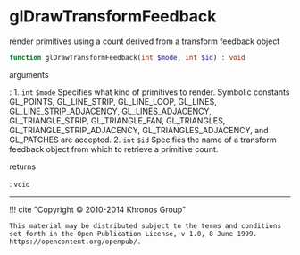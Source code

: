 # glDrawTransformFeedback
render primitives using a count derived from a transform feedback object

```php
function glDrawTransformFeedback(int $mode, int $id) : void
```

arguments

:    1. `int` `$mode` Specifies what kind of primitives to render. Symbolic
    constants <constant>GL_POINTS</constant>, <constant>GL_LINE_STRIP</constant>,
    <constant>GL_LINE_LOOP</constant>, <constant>GL_LINES</constant>,
    <constant>GL_LINE_STRIP_ADJACENCY</constant>,
    <constant>GL_LINES_ADJACENCY</constant>,
    <constant>GL_TRIANGLE_STRIP</constant>, <constant>GL_TRIANGLE_FAN</constant>,
    <constant>GL_TRIANGLES</constant>,
    <constant>GL_TRIANGLE_STRIP_ADJACENCY</constant>,
    <constant>GL_TRIANGLES_ADJACENCY</constant>, and
    <constant>GL_PATCHES</constant> are accepted.
    2. `int` `$id` Specifies the name of a transform feedback object from which
    to retrieve a primitive count.

returns

:    `void` 

---
     

!!! cite "Copyright © 2010-2014 Khronos Group"

    This material may be distributed subject to the terms and conditions set forth in the Open Publication License, v 1.0, 8 June 1999. https://opencontent.org/openpub/.